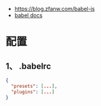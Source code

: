 * https://blog.zfanw.com/babel-js  
* [babel docs](https://babeljs.io/docs/en/configuration)

# 配置
## 1、 .babelrc
```json
{
  "presets": [...],
  "plugins": [...]
}
```
